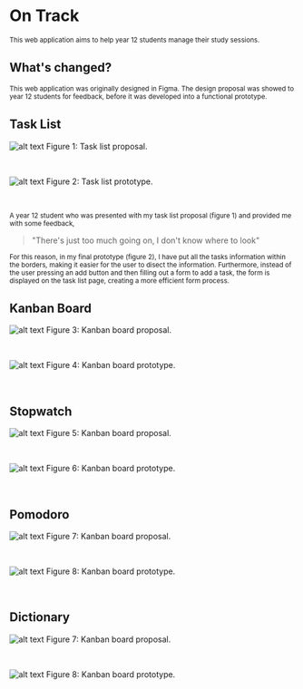 # On Track 

<sub> This web application aims to help year 12 students manage their study sessions. </sub>

## What's changed?
<sub> This web application was originally designed in Figma. The design proposal was showed to year 12 students for feedback, before it was developed into a functional prototype. </sub>

## Task List

![alt text](images/taskList.png) Figure 1: Task list proposal.

<br>

![alt text](images/taskListSite.png) Figure 2: Task list prototype.

<br>

<sub> A year 12 student who was presented with my task list proposal (figure 1) and provided me with some feedback,</sub>

> "There's just too much going on, I don't know where to look"

<sub>For this reason, in my final prototype (figure 2), I have put all the tasks information within the borders, making it easier for the user to disect the information. Furthermore, instead of the user pressing an add button and then filling out a form to add a task, the form is displayed on the task list page, creating a more efficient form process.</sub>

## Kanban Board

![alt text](images/kanban.png) Figure 3: Kanban board proposal.

<br>

![alt text](images/kanbanSite.png) Figure 4: Kanban board prototype.

<br>

## Stopwatch

![alt text](images/stopwatch.png) Figure 5: Kanban board proposal.

<br>

![alt text](images/stopwatchSite.png) Figure 6: Kanban board prototype.

<br>

## Pomodoro

![alt text](images/pomodoro.png) Figure 7: Kanban board proposal.

<br>

![alt text](images/pomodoroSite.png) Figure 8: Kanban board prototype.

<br>

## Dictionary

![alt text](images/acronyms.png) Figure 7: Kanban board proposal.

<br>

![alt text](images/dictionarySite.png) Figure 8: Kanban board prototype.

<br>





